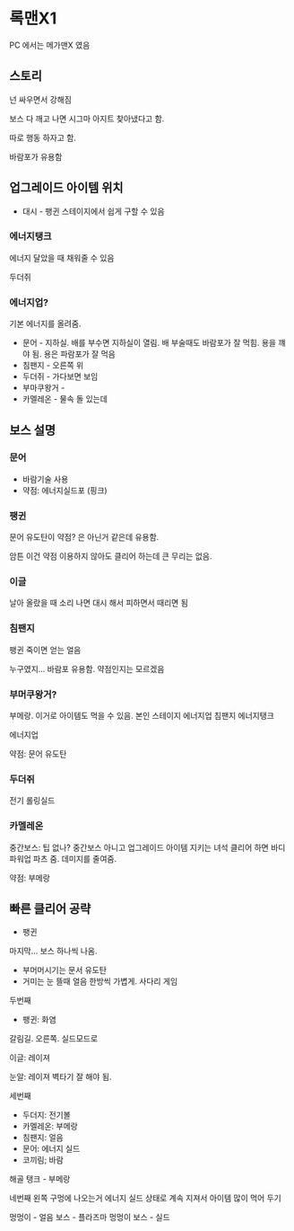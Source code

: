 # 록맨X1
PC 에서는 메가맨X 였음

## 스토리
넌 싸우면서 강해짐

보스 다 깨고 나면
시그마 아지트 찾아냈다고 함.

따로 행동 하자고 함.

바람포가 유용함

## 업그레이드 아이템 위치
* 대시 - 팽귄 스테이지에서 쉽게 구할 수 있음

### 에너지탱크
에너지 달았을 때 채워줄 수 있음

두더쥐

### 에너지업?
기본 에너지를 올려줌.

* 문어 - 지하실. 배를 부수면 지하실이 열림. 배 부술때도 바람포가 잘 먹힘.
용을 꺠야 됨. 용은 파람포가 잘 먹음
* 침팬지 - 오른쪽 위
* 두더쥐 - 가다보면 보임
* 부마쿠왕거 - 
* 카멜레온 - 물속 돌 있는데


## 보스 설명
### 문어 
* 바람기술 사용
* 약점: 에너지실드포 (핑크)

### 팽귄
문어 유도탄이 약점? 은 아닌거 같은데 유용함.

암튼 이건 약점 이용하지 않아도 클리어 하는데 큰 무리는 없음.





### 이글 
날아 올랐을 때 소리 나면 대시 해서 피하면서 때리면 됨

### 침팬지

팽귄 죽이면 얻는 얼음




누구였지...
바람포 유용함. 약점인지는 모르겠음


### 부머쿠왕거?

부메랑. 이거로 아이템도 먹을 수 있음.
본인 스테이지 에너지업
침팬지 에너지탱크


에너지업

약점: 문어 유도탄

### 두더쥐
 
전기
롤링실드

### 카멜레온
중간보스: 팁 없나? 중간보스 아니고 업그레이드 아이템 지키는 녀석
클리어 하면 바디 파워업 파츠 줌. 데미지를 줄여줌.

약점: 부메랑



## 빠른 클리어 공략
* 팽귄



마지막... 보스 하나씩 나옴.


* 부머머시기는 문서 유도탄
* 거미는 눈 뜰때 얼음 한방씩 가볍게. 사다리 게임

두번째

* 팽귄: 화염

갈림길. 오른쪽. 실드모드로

이글: 레이져

눈알: 레이져
벽타기 잘 해야 됨.

세번째
* 두더지: 전기볼
* 카멜레온: 부메랑
* 침팬지: 얼음
* 문어: 에너지 실드
* 코끼림; 바람

해골 탱크 - 부메랑

네번째
왼쪽 구멍에 나오는거 에너지 실드 상태로 계속 지져서 아이템 많이 먹어 두기

멍멍이 - 얼음
보스 - 플라즈마
멍멍이 보스 - 실드